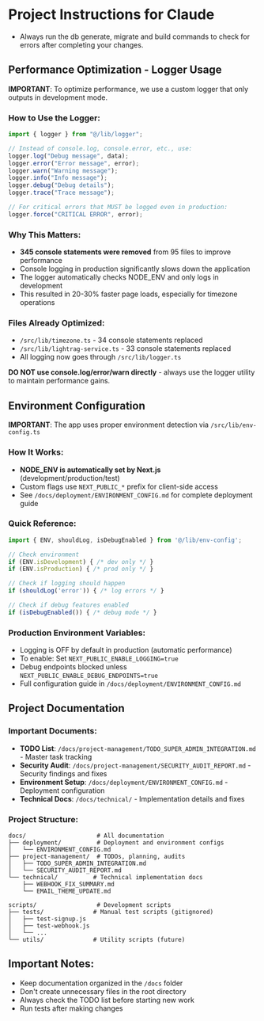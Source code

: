 # Project Instructions for Claude

- Always run the db generate, migrate and build commands to check for errors after completing your changes.

## Performance Optimization - Logger Usage

**IMPORTANT**: To optimize performance, we use a custom logger that only outputs in development mode.

### How to Use the Logger:
```typescript
import { logger } from "@/lib/logger";

// Instead of console.log, console.error, etc., use:
logger.log("Debug message", data);
logger.error("Error message", error);
logger.warn("Warning message");
logger.info("Info message");
logger.debug("Debug details");
logger.trace("Trace message");

// For critical errors that MUST be logged even in production:
logger.force("CRITICAL ERROR", error);
```

### Why This Matters:
- **345 console statements were removed** from 95 files to improve performance
- Console logging in production significantly slows down the application
- The logger automatically checks NODE_ENV and only logs in development
- This resulted in 20-30% faster page loads, especially for timezone operations

### Files Already Optimized:
- `/src/lib/timezone.ts` - 34 console statements replaced
- `/src/lib/lightrag-service.ts` - 33 console statements replaced
- All logging now goes through `/src/lib/logger.ts`

**DO NOT use console.log/error/warn directly** - always use the logger utility to maintain performance gains.

## Environment Configuration

**IMPORTANT**: The app uses proper environment detection via `/src/lib/env-config.ts`

### How It Works:
- **NODE_ENV is automatically set by Next.js** (development/production/test)
- Custom flags use `NEXT_PUBLIC_*` prefix for client-side access
- See `/docs/deployment/ENVIRONMENT_CONFIG.md` for complete deployment guide

### Quick Reference:
```typescript
import { ENV, shouldLog, isDebugEnabled } from '@/lib/env-config';

// Check environment
if (ENV.isDevelopment) { /* dev only */ }
if (ENV.isProduction) { /* prod only */ }

// Check if logging should happen
if (shouldLog('error')) { /* log errors */ }

// Check if debug features enabled
if (isDebugEnabled()) { /* debug mode */ }
```

### Production Environment Variables:
- Logging is OFF by default in production (automatic performance)
- To enable: Set `NEXT_PUBLIC_ENABLE_LOGGING=true`
- Debug endpoints blocked unless `NEXT_PUBLIC_ENABLE_DEBUG_ENDPOINTS=true`
- Full configuration guide in `/docs/deployment/ENVIRONMENT_CONFIG.md`

## Project Documentation

### Important Documents:
- **TODO List**: `/docs/project-management/TODO_SUPER_ADMIN_INTEGRATION.md` - Master task tracking
- **Security Audit**: `/docs/project-management/SECURITY_AUDIT_REPORT.md` - Security findings and fixes
- **Environment Setup**: `/docs/deployment/ENVIRONMENT_CONFIG.md` - Deployment configuration
- **Technical Docs**: `/docs/technical/` - Implementation details and fixes

### Project Structure:
```
docs/                    # All documentation
├── deployment/          # Deployment and environment configs
│   └── ENVIRONMENT_CONFIG.md
├── project-management/  # TODOs, planning, audits
│   ├── TODO_SUPER_ADMIN_INTEGRATION.md
│   └── SECURITY_AUDIT_REPORT.md
└── technical/          # Technical implementation docs
    ├── WEBHOOK_FIX_SUMMARY.md
    └── EMAIL_THEME_UPDATE.md

scripts/                 # Development scripts
├── tests/              # Manual test scripts (gitignored)
│   ├── test-signup.js
│   ├── test-webhook.js
│   └── ...
└── utils/              # Utility scripts (future)
```

## Important Notes:
- Keep documentation organized in the `/docs` folder
- Don't create unnecessary files in the root directory
- Always check the TODO list before starting new work
- Run tests after making changes